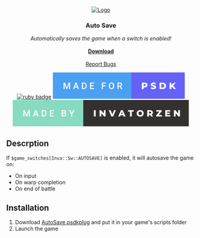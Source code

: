 <!-- PROJECT LOGO -->
<br />
<div align="center">
  <a href="https://github.com/invatorzen/PSDKPlugins">
    <img src="https://i.imgur.com/Q3LOc4v.png" alt="Logo" width="240" height="240">
  </a>

  <h3 align="center">Auto Save</h3>

  <p align="center">
    <i>Automatically saves the game when a switch is enabled!</i>
    <br /> <br />
    <a href="/plugins/AutoSave/AutoSave.psdkplug"><strong>Download</strong></a>
    <br />
    <br />
    <a href="https://github.com/invatorzen/InvatorzenPSDKPlugins/issues">Report Bugs</a>
      
  [![ruby badge](https://forthebadge.com/images/badges/made-with-ruby.svg)](https://forthebadge.com)
  [![psdk badge](/svgs/made_for_psdk.svg)](https://gitlab.com/pokemonsdk/pokemonsdk)
  [![invatorzen badge](/svgs/made_by_invatorzen.svg)](https://github.com/invatorzen/Invatorzens_PSDKPlugins/tree/main)
  </p>
</div>

## Descrption
If ``$game_switches[Inva::Sw::AUTOSAVE]`` is enabled, it will autosave the game on:
<ul>
  <li>On input</li>
  <li>On warp completion</li>
  <li>On end of battle</li>
</ul>

## Installation
<ol>
  <li>Download <a href="/plugins/AutoSave/AutoSave.psdkplug">AutoSave.psdkplug</a> and put it in your game's scripts folder</li>
  <li>Launch the game</li>
</ol>